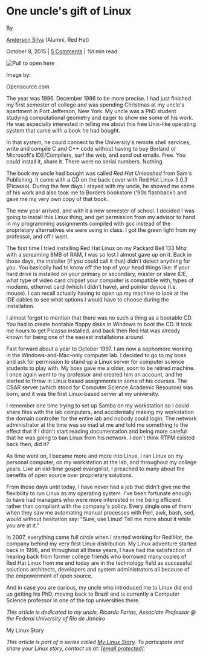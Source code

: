 
One uncle's gift of Linux
=========================

By

[Anderson Silva](/users/ansilva) (Alumni, Red Hat)

October 8, 2015 | [5 Comments](#comments) | %t min read


![Pull to open here](/sites/default/files/lead-images/OPENHERE_blue.png "Pull to open here")

Image by:

Opensource.com

The year was 1996. December 1996 to be more precise. I had just finished my first semester of college and was spending Christmas at my uncle's apartment in Port Jefferson, New York. My uncle was a PhD student studying computational geometry and eager to show me some of his work. He was especially interested in telling me about this free Unix-like operating system that came with a book he had bought.

In that system, he could connect to the University's remote shell services, write and compile C and C++ code without having to buy Borland or Microsoft's IDE/Compilers, surf the web, and send out emails. Free. You could install it, share it. There were no serial numbers. Nothing.

The book my uncle had bought was called _Red Hat Unleashed_ from Sam's Publishing. It came with a CD on the back cover with Red Hat Linux 3.0.3 (Picasso). During the few days I stayed with my uncle, he showed me some of his work and also took me to Borders bookstore ('90s flashback!) and gave me my very own copy of that book.

The new year arrived, and with it a new semester of school. I decided I was going to install this Linux thing, and get permission from my advisor to hand in my programming assignments compiled with gcc instead of the proprietary alternatives we were using in class. I got the green light from my professor, and off I went.

The first time I tried installing Red Hat Linux on my Packard Bell 133 Mhz with a screaming 8MB of RAM, I was so lost I almost gave up on it. Back in those days, the installer (if you could call it that) didn't detect anything for you. You basically had to know off the top of your head things like: if your hard drive is installed on your primary or secondary, master or slave IDE, what type of video card chipset your computer is compatible with, types of modems, ethernet card (which I didn't have), and pointer device (i.e. mouse). I can recall actually having to open up my machine to look at the IDE cables to see what options I would have to choose during the installation.

I almost forgot to mention that there was no such a thing as a bootable CD. You had to create bootable floppy disks in Windows to boot the CD. It took me hours to get Picasso installed, and back then Red Hat was already known for being one of the easiest installations around.

Fast forward about a year to October 1997. I am now a sophomore working in the Windows-and-Mac-only computer lab. I decided to go to my boss and ask for permission to stand up a Linux server for computer science students to play with. My boss gave me a older, soon to be retired machine. I once again went to my professor and created him an account, and he started to throw in Linux based assignments in some of his courses. The CSAR server (which stood for Computer Science Academic Resource) was born, and it was the first Linux-based server at my university.

I remember one time trying to set up Samba on my workstation so I could share files with the lab computers, and accidentally making my workstation the domain controller for the entire lab and nobody could login. The network administrator at the time was so mad at me and told me something to the effect that if I didn't start reading documentation and being more careful that he was going to ban Linux from his network. I don't think RTFM existed back then, did it?

As time went on, I became more and more into Linux. I ran Linux on my personal computer, on my workstation at the lab, and throughout my college years. Like an old-time gospel evangelist, I preached to many about the benefits of open source over proprietary solutions.

From those days until today, I have never had a job that didn't give me the flexibility to run Linux as my operating system. I've been fortunate enough to have had managers who were more interested in me being efficient rather than compliant with the company's policy. Every single one of them when they saw me automating manual processes with Perl, awk, bash, sed, would without hesitation say: "Sure, use Linux! Tell me more about it while you are at it."

In 2007, everything came full circle when I started working for Red Hat, the company behind my very first Linux distribution. My Linux adventure started back in 1996, and throughout all these years, I have had the satisfaction of hearing back from former college friends who borrowed many copies of Red Hat Linux from me and today are in the technology field as successful solutions architects, developers and system administrators all because of the empowerment of open source.

And in case you are curious, my uncle who introduced me to Linux did end up getting his PhD, moving back to Brazil and is currently a Computer Science professor in one of the top universities there.

_This article is dedicated to my uncle, Ricardo Farias, Associate Professor @ the Federal University of Rio de Janeiro_

My Linux Story

  
_This article is part of a series called [My Linux Story](https://opensource.com/tags/my-linux-story "My Linux Story"). To participate and share your Linux story, contact us at: [\[email protected\]](/cdn-cgi/l/email-protection#056a75606b456a75606b766a707766602b666a68)._


